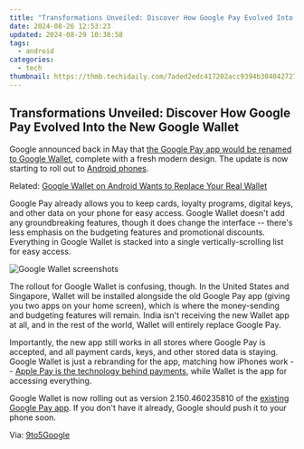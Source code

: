 ```yaml
---
title: "Transformations Unveiled: Discover How Google Pay Evolved Into the New Google Wallet"
date: 2024-08-26 12:53:23
updated: 2024-08-29 10:38:58
tags:
  - android
categories:
  - tech
thumbnail: https://thmb.techidaily.com/7aded2edc417202acc9394b304042727d6eb0d2ac27c609d7377dead2e886b5a.jpg
---
```


## Transformations Unveiled: Discover How Google Pay Evolved Into the New Google Wallet

Google announced back in May that [the Google Pay app would be renamed to Google Wallet](https://bypass-frp.techidaily.com/in-2024-the-complete-guide-to-vivo-y100t-frp-bypass-everything-you-need-to-know-by-drfone-android/), complete with a fresh modern design. The update is now starting to roll out to [Android phones](https://twitter-videos.techidaily.com/hot-takes-highlight-twitters-trending-topics-for-2024/).

Related: [Google Wallet on Android Wants to Replace Your Real Wallet](https://bypass-frp.techidaily.com/in-2024-the-complete-guide-to-vivo-y100t-frp-bypass-everything-you-need-to-know-by-drfone-android/) 

 Google Pay already allows you to keep cards, loyalty programs, digital keys, and other data on your phone for easy access. Google Wallet doesn't add any groundbreaking features, though it does change the interface -- there's less emphasis on the budgeting features and promotional discounts. Everything in Google Wallet is stacked into a single vertically-scrolling list for easy access.

![Google Wallet screenshots](https://static1.howtogeekimages.com/wordpress/wp-content/uploads/2022/07/Image.jpg) 

 The rollout for Google Wallet is confusing, though. In the United States and Singapore, Wallet will be installed alongside the old Google Pay app (giving you two apps on your home screen), which is where the money-sending and budgeting features will remain. India isn't receiving the new Wallet app at all, and in the rest of the world, Wallet will entirely replace Google Pay.

 Importantly, the new app still works in all stores where Google Pay is accepted, and all payment cards, keys, and other stored data is staying. Google Wallet is just a rebranding for the app, matching how iPhones work -- [Apple Pay is the technology behind payments](https://vimeo-videos.techidaily.com/efficient-techniques-for-accessing-and-saving-vimeo-videos/), while Wallet is the app for accessing everything.

 Google Wallet is now rolling out as version 2.150.460235810 of the [existing Google Pay app](https://www.anrdoezrs.net/links/3607085/type/dlg/sid/UUhtgUeUpU205193/https://play.google.com/store/apps/details?id=com.google.android.apps.walletnfcrel). If you don't have it already, Google should push it to your phone soon.

 Via: [9to5Google](https://9to5google.com/2022/07/18/google-wallet-rolling-out/)

<ins class="adsbygoogle"
     style="display:block"
     data-ad-format="autorelaxed"
     data-ad-client="ca-pub-7571918770474297"
     data-ad-slot="1223367746"></ins>



<ins class="adsbygoogle"
     style="display:block"
     data-ad-client="ca-pub-7571918770474297"
     data-ad-slot="8358498916"
     data-ad-format="auto"
     data-full-width-responsive="true"></ins>
